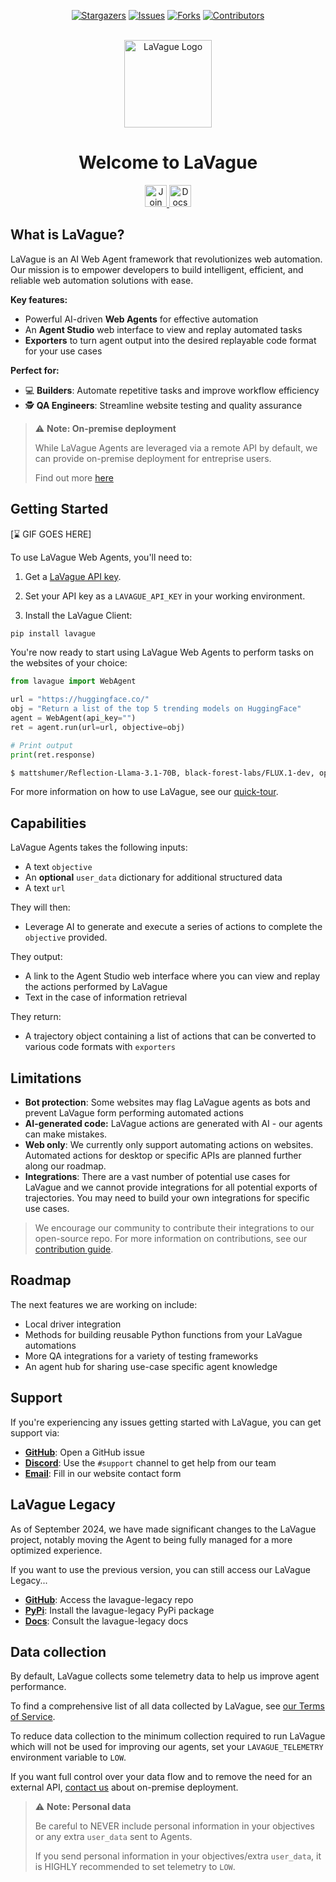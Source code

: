 <p align="center">
  <a href="https://github.com/lavague-ai/LaVague/stargazers"><img src="https://img.shields.io/github/stars/lavague-ai/LaVague.svg?style=for-the-badge" alt="Stargazers"></a>
  <a href="https://github.com/lavague-ai/LaVague/issues"><img src="https://img.shields.io/github/issues/lavague-ai/LaVague.svg?style=for-the-badge" alt="Issues"></a>
  <a href="https://github.com/lavague-ai/LaVague/network/members"><img src="https://img.shields.io/github/forks/lavague-ai/LaVague.svg?style=for-the-badge" alt="Forks"></a>
  <a href="https://github.com/lavague-ai/LaVague/graphs/contributors"><img src="https://img.shields.io/github/contributors/lavague-ai/LaVague.svg?style=for-the-badge" alt="Contributors"></a>
</p>
</br>

<div align="center">
  <div>
  <img src="docs/assets/logo.png" width=140px: alt="LaVague Logo">
  <h1>Welcome to LaVague
  </div>
 <a href="https://discord.gg/SDxn9KpqX9" target="_blank">
    <img src="https://img.shields.io/badge/Discord-5865F2?style=for-the-badge&logo=discord&logoColor=white" height='35px' alt="Join our Discord server!">
  </a>
  <a href="https://docs.lavague.ai/en/latest/"><img src="https://img.shields.io/badge/📄-docs-000000?style=for-the-badge&colorA=09c&colorB=555" height='35px' alt="Docs"></a>
  </h1>
</div>

## What is LaVague?

LaVague is an AI Web Agent framework that revolutionizes web automation. Our mission is to empower developers to build intelligent, efficient, and reliable web automation solutions with ease.

**Key features:**

- Powerful AI-driven **Web Agents** for effective automation
- An **Agent Studio** web interface to view and replay automated tasks
- **Exporters** to turn agent output into the desired replayable code format for your use cases

**Perfect for:**

- 💻 **Builders**: Automate repetitive tasks and improve workflow efficiency
- 🕵️ **QA Engineers**: Streamline website testing and quality assurance

> ⚠️ **Note: On-premise deployment**
> 
> While LaVague Agents are leveraged via a remote API by default, we can provide on-premise deployment for entreprise users.
>   
> Find out more [here](./docs/get-started/on-prem.md)

## Getting Started

[⌛ GIF GOES HERE]

To use LaVague Web Agents, you'll need to:

1. Get a [LaVague API key]().

2. Set your API key as a `LAVAGUE_API_KEY` in your working environment.

3. Install the LaVague Client:

```bash
pip install lavague
```

You're now ready to start using LaVague Web Agents to perform tasks on the websites of your choice:

```python
from lavague import WebAgent

url = "https://huggingface.co/"
obj = "Return a list of the top 5 trending models on HuggingFace"
agent = WebAgent(api_key="")
ret = agent.run(url=url, objective=obj)

# Print output
print(ret.response)
```

```bash
$ mattshumer/Reflection-Llama-3.1-70B, black-forest-labs/FLUX.1-dev, openbmb/MiniCPM3-4B, deepseek-ai/DeepSeek-V2.5, Qwen/Qwen2-VL-7B-Instruct
```
For more information on how to use LaVague, see our [quick-tour](https://docs.lavague.ai/en/latest/docs/get-started/quick-tour/).

## Capabilities

LaVague Agents takes the following inputs:

- A text `objective`
- An **optional** `user_data` dictionary for additional structured data
- A text `url`

They will then:

- Leverage AI to generate and execute a series of actions to complete the `objective` provided.

They output:

- A link to the Agent Studio web interface where you can view and replay the actions performed by LaVague
- Text in the case of information retrieval

They return:

- A trajectory object containing a list of actions that can be converted to various code formats with `exporters`

## Limitations

- **Bot protection**: Some websites may flag LaVague agents as bots and prevent LaVague form performing automated actions 
- **AI-generated code:** LaVague actions are generated with AI - our agents can make mistakes.
- **Web only**: We currently only support automating actions on websites. Automated actions for desktop or specific APIs are planned further along our roadmap.
- **Integrations**: There are a vast number of potential use cases for LaVague and we cannot provide integrations for all potential exports of trajectories. You may need to build your own integrations for specific use cases. 

> We encourage our community to contribute their integrations to our open-source repo. For more information on contributions, see our [contribution guide]().

## Roadmap

The next features we are working on include:

- Local driver integration
- Methods for building reusable Python functions from your LaVague automations
- More QA integrations for a variety of testing frameworks
- An agent hub for sharing use-case specific agent knowledge

## Support

If you're experiencing any issues getting started with LaVague, you can get support via:

- **[GitHub](https://github.com/lavague-ai/LaVague/issues)**: Open a GitHub issue
- **[Discord](https://discord.gg/SDxn9KpqX9)**: Use the `#support` channel to get help from our team
- **[Email](https://www.lavague.ai/contact)**: Fill in our website contact form

## LaVague Legacy

As of September 2024, we have made significant changes to the LaVague project, notably moving the Agent to being fully managed for a more optimized experience.

If you want to use the previous version, you can still access our LaVague Legacy...

- **[GitHub](https://github.com/lavague-ai/LaVague/issues)**: Access the lavague-legacy repo
- **[PyPi]()**: Install the lavague-legacy PyPi package
- **[Docs]()**: Consult the lavague-legacy docs

## Data collection

By default, LaVague collects some telemetry data to help us improve agent performance.

To find a comprehensive list of all data collected by LaVague, see [our Terms of Service]().

To reduce data collection to the minimum collection required to run LaVague which will not be used for improving our agents, set your `LAVAGUE_TELEMETRY` environment variable to `LOW`.

If you want full control over your data flow and to remove the need for an external API, [contact us]() about on-premise deployment.

> ⚠️ **Note: Personal data**
> 
>    Be careful to NEVER include personal information in your objectives or any extra `user_data` sent to Agents.
>    
>    If you send personal information in your objectives/extra `user_data`, it is HIGHLY recommended to set telemetry to `LOW`.
